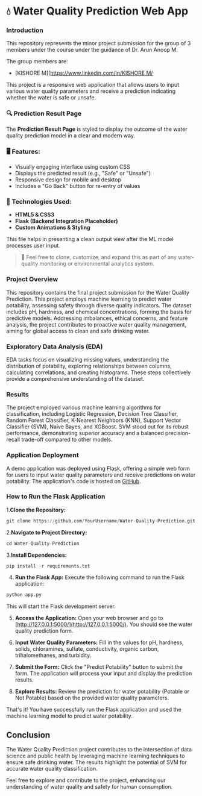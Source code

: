 # 💧 Water Quality Prediction Web App

### Introduction

This repository represents the minor project submission for the group of 3 members under the course under the guidance of Dr. Arun Anoop M.

The group members are:

- [KISHORE M]([https://www.linkedin.com/in/KISHORE M/](https://www.linkedin.com/in/kishore-m-3b7853279?utm_source=share&utm_campaign=share_via&utm_content=profile&utm_medium=android_app )

This project is a responsive web application that allows users to input various water quality parameters and receive a prediction indicating whether the water is safe or unsafe.

### 🔍 Prediction Result Page

The **Prediction Result Page** is styled to display the outcome of the water quality prediction model in a clear and modern way.

### 🖥️ Features:
- Visually engaging interface using custom CSS
- Displays the predicted result (e.g., "Safe" or "Unsafe")
- Responsive design for mobile and desktop
- Includes a "Go Back" button for re-entry of values

### 🔧 Technologies Used:
- **HTML5 & CSS3**
- **Flask (Backend Integration Placeholder)**
- **Custom Animations & Styling**

This file helps in presenting a clean output view after the ML model processes user input.
> 🚀 Feel free to clone, customize, and expand this as part of any water-quality monitoring or environmental analytics system.

### Project Overview

This repository contains the final project submission for the Water Quality Prediction. This project employs machine learning to predict water potability, assessing safety through diverse quality indicators. The dataset includes pH, hardness, and chemical concentrations, forming the basis for predictive models. Addressing imbalances, ethical concerns, and feature analysis, the project contributes to proactive water quality management, aiming for global access to clean and safe drinking water.

### Exploratory Data Analysis (EDA)

EDA tasks focus on visualizing missing values, understanding the distribution of potability, exploring relationships between columns, calculating correlations, and creating histograms. These steps collectively provide a comprehensive understanding of the dataset.

### Results

The project employed various machine learning algorithms for classification, including Logistic Regression, Decision Tree Classifier, Random Forest Classifier, K-Nearest Neighbors (KNN), Support Vector Classifier (SVM), Naive Bayes, and XGBoost. SVM stood out for its robust performance, demonstrating superior accuracy and a balanced precision-recall trade-off compared to other models.

### Application Deployment

A demo application was deployed using Flask, offering a simple web form for users to input water quality parameters and receive predictions on water potability. The application's code is hosted on [GitHub](https://github.com/Projects-UNH/Water-Quality-Prediction).

### How to Run the Flask Application

1.**Clone the Repository:**
```python
git clone https://github.com/YourUsername/Water-Quality-Prediction.git
```
2.**Navigate to Project Directory:**
```python
cd Water-Quality-Prediction
```
3.**Install Dependencies:**
```python
pip install -r requirements.txt
```
4. **Run the Flask App:**
Execute the following command to run the Flask application:
```python
python app.py
```

This will start the Flask development server.

5. **Access the Application:**
Open your web browser and go to [http://127.0.0.1:5000/](http://127.0.0.1:5000/). You should see the water quality prediction form.

6. **Input Water Quality Parameters:**
Fill in the values for pH, hardness, solids, chloramines, sulfate, conductivity, organic carbon, trihalomethanes, and turbidity.

7. **Submit the Form:**
Click the "Predict Potability" button to submit the form. The application will process your input and display the prediction results.

8. **Explore Results:**
Review the prediction for water potability (Potable or Not Potable) based on the provided water quality parameters.

That's it! You have successfully run the Flask application and used the machine learning model to predict water potability.


## Conclusion

The Water Quality Prediction project contributes to the intersection of data science and public health by leveraging machine learning techniques to ensure safe drinking water. The results highlight the potential of SVM for accurate water quality classification.


Feel free to explore and contribute to the project, enhancing our understanding of water quality and safety for human consumption.
